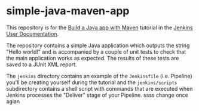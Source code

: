 # simple-java-maven-app

This repository is for the
[Build a Java app with Maven](https://jenkins.io/doc/tutorials/build-a-java-app-with-maven/)
tutorial in the [Jenkins User Documentation](https://jenkins.io/doc/).

The repository contains a simple Java application which outputs the string
"Hello world!" and is accompanied by a couple of unit tests to check that the
main application works as expected. The results of these tests are saved to a
JUnit XML report.

The `jenkins` directory contains an example of the `Jenkinsfile` (i.e. Pipeline)
you'll be creating yourself during the tutorial and the `jenkins/scripts` subdirectory
contains a shell script with commands that are executed when Jenkins processes
the "Deliver" stage of your Pipeline.
ssss
change
once agian